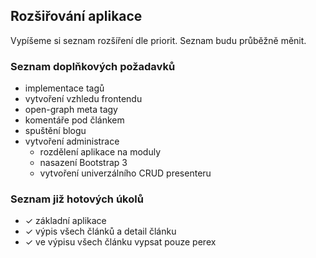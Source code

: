## Rozšiřování aplikace

Vypíšeme si seznam rozšíření dle priorit. Seznam budu průběžně měnit.

### Seznam doplňkových požadavků

- implementace tagů
- vytvoření vzhledu frontendu
- open-graph meta tagy
- komentáře pod článkem
- spuštění blogu
- vytvoření administrace
    - rozdělení aplikace na moduly
    - nasazení Bootstrap 3
    - vytvoření univerzálního CRUD presenteru

### Seznam již hotových úkolů

- ✓ základní aplikace
- ✓ výpis všech článků a detail článku
- ✓ ve výpisu všech článku vypsat pouze perex
